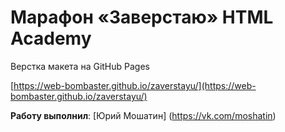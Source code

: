 # Марафон «Заверстаю» HTML Academy

Верстка макета на GitHub Pages

[https://web-bombaster.github.io/zaverstayu/](https://web-bombaster.github.io/zaverstayu/)

__Работу выполнил__: [Юрий Мошатин] (https://vk.com/moshatin)